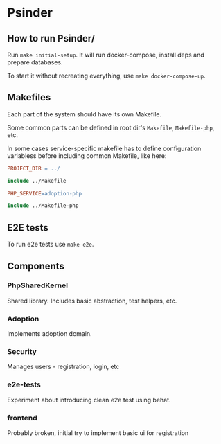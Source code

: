 # Psinder

## How to run Psinder/
Run `make initial-setup`. It will run docker-compose, install deps and prepare databases.

To start it without recreating everything, use `make docker-compose-up`.

## Makefiles
Each part of the system should have its own Makefile.

Some common parts can be defined in root dir's `Makefile`, `Makefile-php`, etc.

In some cases service-specific makefile has to define configuration variabless before including common Makefile, like here:
```makefile
PROJECT_DIR = ../

include ../Makefile

PHP_SERVICE=adoption-php

include ../Makefile-php
```

## E2E tests
To run e2e tests use `make e2e`.
 
## Components
### PhpSharedKernel
Shared library. Includes basic abstraction, test helpers, etc.
### Adoption
Implements adoption domain.
### Security
Manages users - registration, login, etc
### e2e-tests
Experiment about introducing clean e2e test using behat.
### frontend
Probably broken, initial try to implement basic ui for registration
